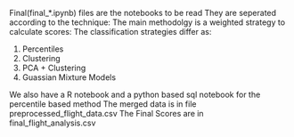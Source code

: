 Final(final_*.ipynb) files are the notebooks to be read
They are seperated according to the technique:
The main methodolgy is a weighted strategy to calculate scores:
The classification strategies differ as:
1. Percentiles
2. Clustering
3. PCA + Clustering
4. Guassian Mixture Models

We also have a R notebook and a python based sql notebook for the percentile based method
The merged data is in file preprocessed_flight_data.csv
The Final Scores are in final_flight_analysis.csv